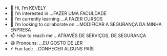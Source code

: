 - 👋 Hi, I’m KEVELY
- 👀 I’m interested in ...FAZER UMA FACULDADE 
- 🌱 I’m currently learning ...A FAZER CURSOS 
- 💞️ I’m looking to collaborate on ...MODIFICAR A SEGURANÇA DA MINHA ENPRESA
- 📫 How to reach me ...ATRAVÉS DE SERVIÇOS, DE SEGURANÇA 
- 😄 Pronouns: ...EU GOSTO DE LER 
- ⚡ Fun fact: ...CONHECER ALGUNS PAÍS


